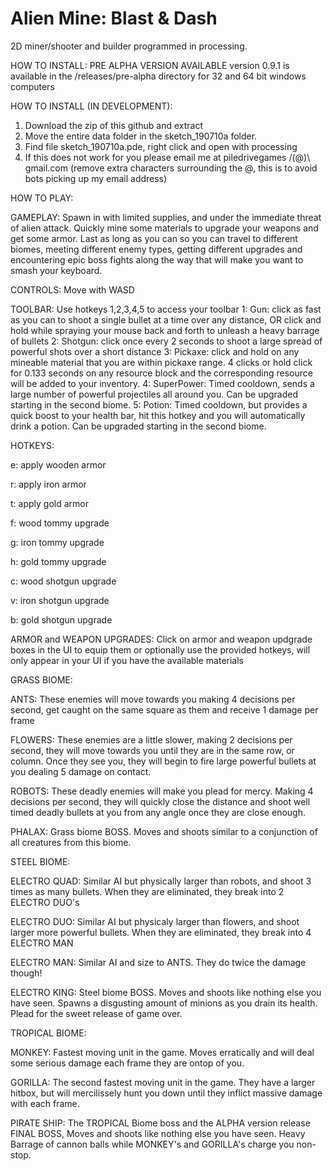# Alien Mine: Blast & Dash
2D miner/shooter and builder programmed in processing. 

HOW TO INSTALL: 
PRE ALPHA VERSION AVAILABLE
version 0.9.1 is available in the /releases/pre-alpha directory for 32 and 64 bit windows computers


HOW TO INSTALL (IN DEVELOPMENT): 
1. Download the zip of this github and extract
2. Move the entire data folder in the sketch_190710a folder. 
3. Find file sketch_190710a.pde, right click and open with processing
4. If this does not work for you please email me at piledrivegames /(@)\ gmail.com (remove extra characters surrounding the @, this is to avoid bots picking up my email address)


HOW TO PLAY:

GAMEPLAY: 
Spawn in with limited supplies, and under the immediate threat of alien attack. Quickly mine some materials to upgrade your weapons and get some armor. Last as long as you can so you can travel to different biomes, meeting different enemy types, getting different upgrades and encountering epic boss fights along the way that will make you want to smash your keyboard. 

CONTROLS: 
Move with WASD

TOOLBAR:
Use hotkeys 1,2,3,4,5 to access your toolbar
1: Gun: click as fast as you can to shoot a single bullet at a time over any distance, OR click and hold while spraying your mouse back and forth to unleash a heavy barrage of bullets
2: Shotgun: click once every 2 seconds to shoot a large spread of powerful shots over a short distance
3: Pickaxe: click and hold on any mineable material that you are within pickaxe range. 4 clicks or hold click for 0.133 seconds on any resource block and the corresponding resource will be added to your inventory.
4: SuperPower: Timed cooldown, sends a large number of powerful projectiles all around you. Can be upgraded starting in the second biome. 
5: Potion: Timed cooldown, but provides a quick boost to your health bar, hit this hotkey and you will automatically drink a potion. Can be upgraded starting in the second biome. 

HOTKEYS:

e: apply wooden armor

r: apply iron armor

t: apply gold armor

f: wood tommy upgrade

g: iron tommy upgrade

h: gold tommy upgrade

c: wood shotgun upgrade

v: iron shotgun upgrade

b: gold shotgun upgrade


ARMOR and WEAPON UPGRADES:
Click on armor and weapon updgrade boxes in the UI to equip them or optionally use the provided hotkeys, will only appear in your UI if you have the available materials

GRASS BIOME: 

ANTS: These enemies will move towards you making 4 decisions per second, get caught on the same square as them and receive 1 damage per frame

FLOWERS: These enemies are a little slower, making 2 decisions per second, they will move towards you until they are in the same row, or column. Once they see you, they will begin to fire large powerful bullets at you dealing 5 damage on contact.

ROBOTS: These deadly enemies will make you plead for mercy. Making 4 decisions per second, they will quickly close the distance and shoot well timed deadly bullets at you from any angle once they are close enough. 

PHALAX: Grass biome BOSS. Moves and shoots similar to a conjunction of all creatures from this biome. 

STEEL BIOME: 

ELECTRO QUAD: Similar AI but physically larger than robots, and shoot 3 times as many bullets. When they are eliminated, they break into 2 ELECTRO DUO's

ELECTRO DUO: Similar AI but physicaly larger than flowers, and shoot larger more powerful bullets. When they are eliminated, they break into 4 ELECTRO MAN

ELECTRO MAN: Similar AI and size to ANTS. They do twice the damage though!

ELECTRO KING: Steel biome BOSS. Moves and shoots like nothing else you have seen. Spawns a disgusting amount of minions as you drain its health. Plead for the sweet release of game over. 


TROPICAL BIOME:

MONKEY: Fastest moving unit in the game. Moves erratically and will deal some serious damage each frame they are ontop of you. 

GORILLA: The second fastest moving unit in the game. They have a larger hitbox, but will mercilissely hunt you down until they inflict massive damage with each frame. 

PIRATE SHIP: The TROPICAL Biome boss and the ALPHA version release FINAL BOSS, Moves and shoots like nothing else you have seen. Heavy Barrage of cannon balls while MONKEY's and GORILLA's charge you non-stop. 
